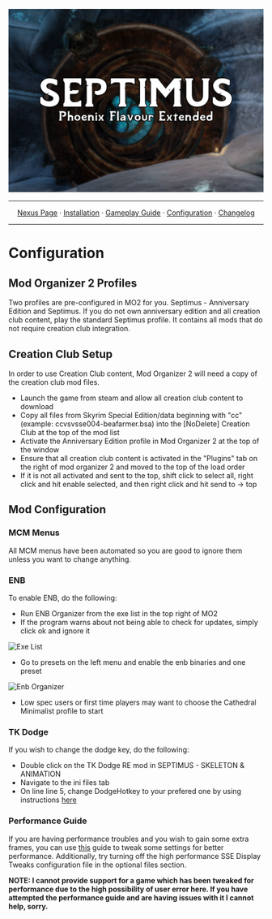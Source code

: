 <a href="https://www.youtube.com/watch?v=70DZ5UV1Bdo"><img src="images/septimus2.png" target="_blank"></a>

---

<p align="center">
  <a href="https://www.nexusmods.com/skyrimspecialedition/mods/58229">Nexus Page</a> ·
  <a href="README.md">Installation</a> ·
  <a href="GAMEPLAY.md">Gameplay Guide</a> ·
  <a href="CONFIGURATION.md">Configuration</a> ·
  <a href="CHANGELOG.md">Changelog</a>
</p>

---

# Configuration

## Mod Organizer 2 Profiles
Two profiles are pre-configured in MO2 for you. Septimus - Anniversary Edition and Septimus. If you do not own anniversary edition and all creation club content, play the standard Septimus profile. It contains all mods that do not require creation club integration.

## Creation Club Setup
In order to use Creation Club content, Mod Organizer 2 will need a copy of the creation club mod files. 
+ Launch the game from steam and allow all creation club content to download
+ Copy all files from Skyrim Special Edition/data beginning with "cc" (example: ccvsvsse004-beafarmer.bsa) into the [NoDelete] Creation Club at the top of the mod list
+ Activate the Anniversary Edition profile in Mod Organizer 2 at the top of the window
+ Ensure that all creation club content is activated in the "Plugins" tab on the right of mod organizer 2 and moved to the top of the load order
+ If it is not all activated and sent to the top, shift click to select all, right click and hit enable selected, and then right click and hit send to -> top

## Mod Configuration

### MCM Menus
All MCM menus have been automated so you are good to ignore them unless you want to change anything.

### ENB
To enable ENB, do the following:
+ Run ENB Organizer from the exe list in the top right of MO2
+ If the program warns about not being able to check for updates, simply click ok and ignore it

![Exe List](https://raw.githubusercontent.com/Guitarninja2/septimus/main/images/exe_menu.png)

+ Go to presets on the left menu and enable the enb binaries and one preset

![Enb Organizer](https://raw.githubusercontent.com/Guitarninja2/septimus/main/images/enb_org.png)

+ Low spec users or first time players may want to choose the Cathedral Minimalist profile to start

### TK Dodge
If you wish to change the dodge key, do the following:
+ Double click on the TK Dodge RE mod in SEPTIMUS - SKELETON & ANIMATION
+ Navigate to the ini files tab
+ On line line 5, change DodgeHotkey to your prefered one by using instructions [here](https://www.creationkit.com/index.php?title=Input_Script#DXScanCodes)

### Performance Guide
If you are having performance troubles and you wish to gain some extra frames, you can use [this](https://thephoenixflavour.com/tpf/performance-guide/) guide to tweak some settings for better performance. Additionally, try turning off the high performance SSE Display Tweaks configuration file in the optional files section.

**NOTE: I cannot provide support for a game which has been tweaked for performance due to the high possibility of user error here. If you have attempted the performance guide and are having issues with it I cannot help, sorry.**
